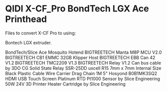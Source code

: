 # QIDI X-CF_Pro BondTech LGX Ace Printhead
Files to convert X-CF Pro to using: 

Bontech LGX extruder.

BondTech/Slice Ace Mosquito Hotend
BIGTREETECH Manta M8P MCU V2.0
BIGTREETECH CB1 EMMC 32GB Klipper Host
BIGTREETECH EBB Can 42 V1.2
BIGTREETECH TMC2209 V1.3
BIGTREETECH Relay V1.2
Can bus cable by 3DO
CG Solid State Relay SSR-25DD
uxcell R15 7mm x 7mm Internal Size Black Plastic Cable Wire Carrier Drag Chain 1M
5" Hosyond B0B1MK3SQ2 HDMI USB Touch Screen
Platinum RTD Pt1000 Sensor by Slice Engineering
50W 24V 3D Printer Heater Cartridge by Slice Engineering 










